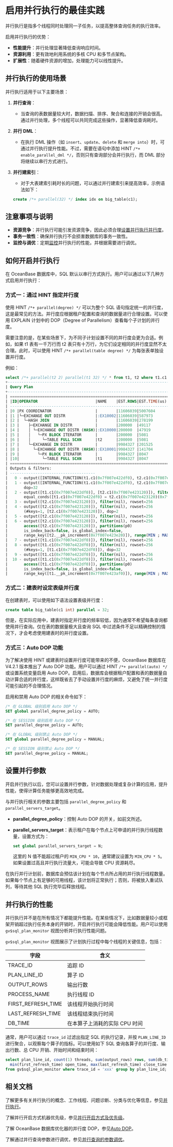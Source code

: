 # 启用并行执行的最佳实践

并行执行是指多个线程同时处理同一子任务，以提高整体查询任务的执行效率。

启用并行执行的优势：

- **性能提升**：并行处理显著降低查询响应时间。
- **资源利用**：更有效地利用系统的多核 CPU 和多节点架构。
- **扩展性**：随着硬件资源的增加，处理能力可以线性提升。

## 并行执行的使用场景

并行执行适用于以下主要场景：

1. **并行查询**：
   - 当查询的表数据量较大时，数据扫描、排序、聚合和连接的开销会很高。通过并行处理，多个线程可以共同完成这些操作，显著降低查询耗时。

2. **并行 DML**：
   - 在执行 DML 操作（如 `insert`、`update`、`delete` 和 `merge into`）时，可通过并行执行提升性能。不过，需要在语句中添加 HINT `/*+ enable_parallel_dml */`，否则只有查询部分会并行执行，而 DML 部分将继续以串行方式进行。

3. **并行建索引**：
   - 对于大表建索引耗时长的问题，可以通过并行建索引来提高效率，示例语法如下：
   ```sql
   create /*+ parallel(32) */ index idx on big_table(c1);
   ```

## 注意事项与说明

- **资源竞争**：并行执行可能引发资源竞争，因此必须合理[设置并行执行并行度](https://www.oceanbase.com/docs/common-oceanbase-database-cn-1000000001052988)。
- **事务一致性**：确保并行执行不会损害数据库的事务一致性。
- **监控与调优**：定期[监控](https://www.oceanbase.com/docs/common-oceanbase-database-cn-1000000001050566)并行执行的性能，并根据需要进行调优。

## 如何开启并行执行

在 OceanBase 数据库中，SQL 默认以串行方式执行。用户可以通过以下几种方式启用并行执行：

### 方式一：通过 HINT 指定并行度

使用 HINT `/*+ parallel(degree) */` 可以为整个 SQL 语句指定统一的并行度，这是最常见的方法。并行度应根据租户配置和查询的数据量进行合理设置。可以使用 EXPLAIN 计划中的 DOP（Degree of Parallelism）查看每个子计划的并行度。

需要注意的是，在某些场景下，为不同子计划设置不同的并行度会更为合适。例如，如果 t1 表有一千万行而 t2 表只有十万行，为它们设定相同的并行度显然不太合理。此时，可以使用 HINT `/*+ parallel(table degree) */` 为每张表单独设置并行度。

例如：

```sql
select /*+ parallel(t2 2) parallel(t1 32) */ * from t1, t2 where t1.c1 = t2.c1;
+--------------------------------------------------------------------------------------------------------------------------+
| Query Plan                                                                                                               |
+--------------------------------------------------------------------------------------------------------------------------+
| =====================================================================                                                    |
| |ID|OPERATOR                         |NAME    |EST.ROWS|EST.TIME(us)|                                                    |
| ---------------------------------------------------------------------                                                    |
| |0 |PX COORDINATOR                   |        |11606039|5007604     |                                                    |
| |1 |└─EXCHANGE OUT DISTR             |:EX10002|11606039|587973      |                                                    |
| |2 |  └─HASH JOIN                    |        |11606039|278199      |                                                    |
| |3 |    ├─EXCHANGE IN DISTR          |        |200000  |49117       |                                                    |
| |4 |    │ └─EXCHANGE OUT DISTR (HASH)|:EX10000|200000  |47919       |                                                    |
| |5 |    │   └─PX BLOCK ITERATOR      |        |200000  |5081        |                                                    |
| |6 |    │     └─TABLE FULL SCAN      |t2      |200000  |5081        |                                                    |
| |7 |    └─EXCHANGE IN DISTR          |        |9984327 |201525      |                                                    |
| |8 |      └─EXCHANGE OUT DISTR (HASH)|:EX10001|9984327 |141704      |                                                    |
| |9 |        └─PX BLOCK ITERATOR      |        |9984327 |8047        |                                                    |
| |10|          └─TABLE FULL SCAN      |t1      |9984327 |8047        |                                                    |
| =====================================================================                                                    |
| Outputs & filters:                                                                                                       |
| -------------------------------------                                                                                    |
|   0 - output([INTERNAL_FUNCTION(t1.c1(0x7f007e422df0), t2.c1(0x7f007e423120))(0x7f007e5375e0)]), filter(nil), rowset=256 |
|   1 - output([INTERNAL_FUNCTION(t1.c1(0x7f007e422df0), t2.c1(0x7f007e423120))(0x7f007e5375e0)]), filter(nil), rowset=256 |
|       dop=32                                                                                                             |
|   2 - output([t1.c1(0x7f007e422df0)], [t2.c1(0x7f007e423120)]), filter(nil), rowset=256                                  |
|       equal_conds([t1.c1(0x7f007e422df0) = t2.c1(0x7f007e423120)(0x7f007e422640)]), other_conds(nil)                     |
|   3 - output([t2.c1(0x7f007e423120)]), filter(nil), rowset=256                                                           |
|   4 - output([t2.c1(0x7f007e423120)]), filter(nil), rowset=256                                                           |
|       (#keys=1, [t2.c1(0x7f007e423120)]), dop=2                                                                          |
|   5 - output([t2.c1(0x7f007e423120)]), filter(nil), rowset=256                                                           |
|   6 - output([t2.c1(0x7f007e423120)]), filter(nil), rowset=256                                                           |
|       access([t2.c1(0x7f007e423120)]), partitions(p0)                                                                    |
|       is_index_back=false, is_global_index=false,                                                                        |
|       range_key([t2.__pk_increment(0x7f007e423e20)]), range(MIN ; MAX)always true                                        |
|   7 - output([t1.c1(0x7f007e422df0)]), filter(nil), rowset=256                                                           |
|   8 - output([t1.c1(0x7f007e422df0)]), filter(nil), rowset=256                                                           |
|       (#keys=1, [t1.c1(0x7f007e422df0)]), dop=32                                                                         |
|   9 - output([t1.c1(0x7f007e422df0)]), filter(nil), rowset=256                                                           |
|  10 - output([t1.c1(0x7f007e422df0)]), filter(nil), rowset=256                                                           |
|       access([t1.c1(0x7f007e422df0)]), partitions(p0)                                                                    |
|       is_index_back=false, is_global_index=false,                                                                        |
|       range_key([t1.__pk_increment(0x7f007e423af0)]), range(MIN ; MAX)always true                                        |
```

### 方式二：建表时设定表级并行度

   在创建表时，可以使用如下语法设置表级并行度：

   ```sql
   create table big_table(c1 int) parallel = 32;
   ```

   但是，在实际应用中，建表时指定并行度的频率较低，因为通常不希望每条查询都使用并行查询。仅在表的数据量极大且查询 SQL 中过滤条件不足以精确控制的情况下，才会考虑使用建表时的并行度设置。

### 方式三：Auto DOP 功能

   为了解决使用 HINT 或建表时设置并行度可能带来的不便，OceanBase 数据库在 V4.2.1 版本推出了 Auto DOP 功能。用户可以通过 HINT `/*+ parallel(auto) */` 或设置系统变量启用 Auto DOP。启用后，数据库会根据租户配置和表的数据量自动计算合适的并行度，这样既省去了手动设置并行度的麻烦，又避免了统一并行度可能引起的不合理情况。

   启用和禁用 Auto DOP 的相关命令如下：

   ```sql
   /* 在 GLOBAL 级别启用 Auto DOP */
   SET global parallel_degree_policy = AUTO;

   /* 在 SESSION 级别启用 Auto DOP */
   SET parallel_degree_policy = AUTO;

   /* 在 GLOBAL 级别禁止 Auto DOP */
   SET global parallel_degree_policy = MANUAL;

   /* 在 SESSION 级别禁止 Auto DOP */
   SET parallel_degree_policy = MANUAL;
   ```

## 设置并行参数

开启并行执行以后，您可以设置并行参数，针对数据处理或复杂计算的应用，提升性能，使得计算任务能够更高效地完成。

与并行执行相关的参数主要包括 `parallel_degree_policy` 和 `parallel_servers_target`。

- **parallel_degree_policy**：控制 Auto DOP 的开关，如前文所述。
- **parallel_servers_target**：表示租户在每个节点上可申请的并行执行线程数量，设置方式为：

  ```sql
  set global parallel_servers_target = N;
  ```

  这里的 N 值不能超过租户的 `MIN_CPU * 10`，通常建议设置为 `MIN_CPU * 5`。如果设置过高且并行执行流量大，可能会导致 CPU 资源耗尽。

在执行并行计划前，数据库会预估该计划在每个节点所占用的并行执行线程数量。如果每个节点上有足够的可用线程，该计划将正常执行；否则，将被放入重试队列，等待其他 SQL 执行完毕后释放线程。

## 并行执行的性能

并行执行并不是在所有情况下都能提升性能。在某些情况下，比如数据量较小或框架开销超过执行任务本身的开销时，开启并行执行可能会降低性能。用户可以使用 `gv$sql_plan_monitor` 视图分析并行执行性能问题。

`gv$sql_plan_monitor` 视图展示了计划执行过程中每个线程的关键信息，包括：

| 字段                   | 含义                   |
|------------------------|------------------------|
| TRACE_ID               | 追踪 ID                |
| PLAN_LINE_ID           | 算子 ID                |
| OUTPUT_ROWS            | 输出行数               |
| PROCESS_NAME           | 执行线程 ID           |
| FIRST_REFRESH_TIME     | 该线程开始执行时间     |
| LAST_REFRESH_TIME      | 该线程结束执行时间     |
| DB_TIME                | 在本算子上消耗的实际 CPU 时间 |

通常，用户可以通过 `trace_id` 过滤出指定 SQL 的执行记录，并按 `PLAN_LINE_ID` 进行聚合，以观察每个算子的指标。可以使用如下 SQL 查询各算子的并行度、输出行数、总 CPU 开销、开始时间和结束时间：

```sql
select plan_line_id, count(1) threads, sum(output_rows) rows, sum(db_time) cost,
  min(first_refresh_time) open_time, max(last_refresh_time) close_time
from gv$sql_plan_monitor where trace_id = 'xxx' group by plan_line_id;
```

## 相关文档

了解更多有关并行执行的概念、工作线程、问题诊断、分类与优化等信息，参见[并行执行](https://www.oceanbase.com/docs/common-oceanbase-database-cn-1000000001050806)。

了解并行开启方式机器优先级，参见[并行开启方式及优先级](https://www.oceanbase.com/docs/common-oceanbase-database-cn-1000000001050811)。

了解 OceanBase 数据库优化器的并行度 DOP，参见[Auto DOP](https://www.oceanbase.com/docs/common-oceanbase-database-cn-1000000001050813)。

了解通过并行查询参数进行调优，参见[并行查询的参数调优](https://www.oceanbase.com/docs/common-oceanbase-database-cn-1000000001050817)。
